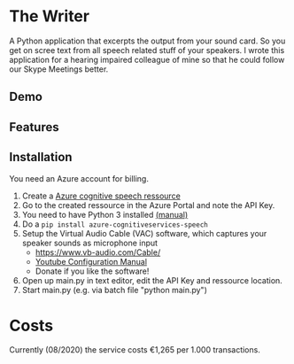 # The Writer
A Python application that excerpts the output from your sound card. So you get on scree text from all speech related stuff of your speakers.
I wrote this application for a hearing impaired colleague of mine so that he could follow our Skype Meetings better. 

## Demo

## Features


## Installation
You need an Azure account for billing. 

1. Create a [Azure cognitive speech ressource](https://docs.microsoft.com/en-us/azure/cognitive-services/speech-service/get-started) 
1. Go to the created ressource in the Azure Portal and note the API Key.
1. You need to have Python 3 installed [(manual)](https://phoenixnap.com/kb/how-to-install-python-3-windows)
1. Do a `pip install azure-cognitiveservices-speech`
1. Setup the Virtual Audio Cable (VAC) software, which captures your speaker sounds as microphone input
    * https://www.vb-audio.com/Cable/
    * [Youtube Configuration Manual](https://www.youtube.com/watch?v=ad30G5oBHtg&feature=emb_logo)
    * Donate if you like the software!
1. Open up main.py in text editor, edit the API Key and ressource location.
1. Start main.py (e.g. via batch file  "python main.py")

# Costs
Currently (08/2020) the service costs €1,265 per 1.000 transactions.
